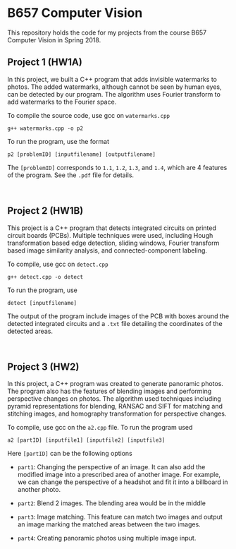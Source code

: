# B657 Computer Vision

This repository holds the code for my projects from the course B657 Computer Vision in Spring 2018.

## Project 1 (HW1A)

In this project, we built a C++ program that adds invisible watermarks to photos. The added watermarks, although cannot be seen by human eyes, can be detected by our program. The algorithm uses Fourier transform to add watermarks to the Fourier space.

To compile the source code, use gcc on `watermarks.cpp`
```
g++ watermarks.cpp -o p2
```
To run the program, use the format
```
p2 [problemID] [inputfilename] [outputfilename]
```
The `[problemID]` corresponds to `1.1`, `1.2`, `1.3`, and `1.4`, which are 4 features of the program. See the `.pdf` file for details.

&nbsp;


## Project 2 (HW1B)

This project is a C++ program that detects integrated circuits on printed circuit boards (PCBs). Multiple techniques were used, including Hough transformation based edge detection,
sliding windows, Fourier transform based image similarity analysis, and connected-component labeling.

To compile, use gcc on `detect.cpp`
```
g++ detect.cpp -o detect
```
To run the program, use
```
detect [inputfilename]
```
The output of the program include images of the PCB with boxes around the detected integrated circuits and a `.txt` file detailing the coordinates of the detected areas.

&nbsp;

## Project 3 (HW2)

In this project, a C++ program was created to generate panoramic photos. The program also has the features of blending images and performing perspective changes on photos. The algorithm used techniques including pyramid representations for blending, RANSAC and SIFT for matching and stitching images, and homography transformation for perspective changes.

To compile, use gcc on the `a2.cpp` file. To run the program used
```
a2 [partID] [inputfile1] [inputfile2] [inputfile3]
```

Here `[partID]` can be the following options
* `part1`: Changing the perspective of an image. It can also add the modified image into a prescribed area of another image. For example, we can change the perspective of a headshot and fit it into a billboard in another photo.

* `part2`: Blend 2 images. The blending area would be in the middle

* `part3`: Image matching. This feature can match two images and output an image marking the matched areas between the two images.

* `part4`: Creating panoramic photos using multiple image input.
